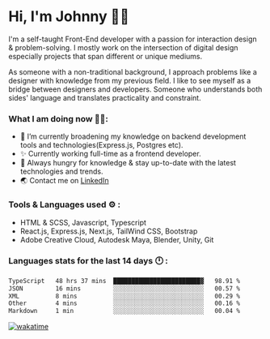 # Hi, I'm Johnny 👋🧑‍

I'm a self-taught Front-End developer with a passion for interaction design & problem-solving. I mostly work on the intersection of digital design especially projects that span different or unique mediums.

As someone with a non-traditional background, I approach problems like a designer with knowledge from my previous field. I like to see myself as a bridge between designers and developers. Someone who understands both sides' language and translates practicality and constraint.

### What I am doing now 🧑‍💻:

- 🔭 I’m currently broadening my knowledge on backend development tools and technologies(Express.js, Postgres etc).
- ✨ Currently working full-time as a frontend developer.
- 📖 Always hungry for knowledge & stay up-to-date with the latest technologies and trends.
- 🌏 Contact me on [LinkedIn](https://www.linkedin.com/in/johchai/)

### Tools & Languages used ⚙️ :

- HTML & SCSS, Javascript, Typescript
- React.js, Express.js, Next.js, TailWind CSS, Bootstrap
- Adobe Creative Cloud, Autodesk Maya, Blender, Unity, Git

### Languages stats for the last 14 days 🕛 :

<!--START_SECTION:waka-->

```txt
TypeScript   48 hrs 37 mins  ████████████████████████▓   98.91 %
JSON         16 mins         ░░░░░░░░░░░░░░░░░░░░░░░░░   00.57 %
XML          8 mins          ░░░░░░░░░░░░░░░░░░░░░░░░░   00.29 %
Other        4 mins          ░░░░░░░░░░░░░░░░░░░░░░░░░   00.16 %
Markdown     1 min           ░░░░░░░░░░░░░░░░░░░░░░░░░   00.04 %
```

<!--END_SECTION:waka-->

[![wakatime](https://wakatime.com/badge/user/0cd14e89-b357-451d-b5c1-4a79286fb5a6.svg)](https://wakatime.com/@0cd14e89-b357-451d-b5c1-4a79286fb5a6)
